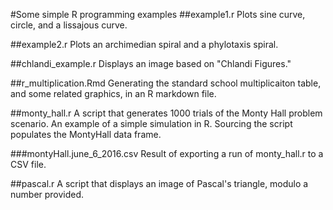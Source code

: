 #Some simple R programming examples
##example1.r
Plots sine curve, circle, and a lissajous curve.

##example2.r
Plots an archimedian spiral and a phylotaxis spiral.

##chlandi\_example.r
Displays an image based on "Chlandi Figures."

##r\_multiplication.Rmd
Generating the standard school multiplicaiton table, and some related graphics, in an R markdown file.

##monty\_hall.r
A script that generates 1000 trials of the Monty Hall problem scenario. An example of a simple simulation in R.
Sourcing the script populates the MontyHall data frame.

###montyHall.june\_6\_2016.csv
Result of exporting a run of monty\_hall.r to a CSV file.

##pascal.r
A script that displays an image of Pascal's triangle, modulo a number provided.
